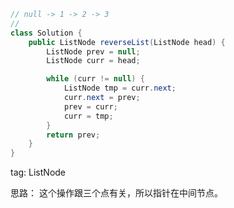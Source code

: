 ```java
// null -> 1 -> 2 -> 3
//
class Solution {
    public ListNode reverseList(ListNode head) {
        ListNode prev = null;
        ListNode curr = head;

        while (curr != null) {
            ListNode tmp = curr.next;
            curr.next = prev;
            prev = curr;
            curr = tmp;
        }
        return prev;
    }
}
```


tag:
ListNode  

思路：
这个操作跟三个点有关，所以指针在中间节点。   
